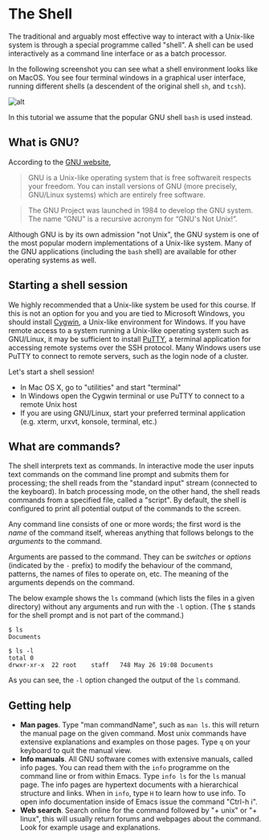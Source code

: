 # The Shell

The traditional and arguably most effective way to interact with a
Unix-like system is through a special programme called "shell".  A
shell can be used interactively as a command line interface or as a
batch processor.

In the following screenshot you can see what a shell environment looks
like on MacOS.  You see four terminal windows in a graphical user
interface, running different shells (a descendent of the original
shell `sh`, and `tcsh`).

![alt](http://upload.wikimedia.org/wikipedia/en/8/8c/TcshAndShScreenCapture.png)

In this tutorial we assume that the popular GNU shell `bash` is used
instead.


## What is GNU?

According to the [GNU website](http://gnu.org),

> GNU is a Unix-like operating system that is free softwareit respects
> your freedom. You can install versions of GNU (more precisely,
> GNU/Linux systems) which are entirely free software.

> The GNU Project was launched in 1984 to develop the GNU system. The
> name “GNU” is a recursive acronym for “GNU's Not Unix!”.

Although GNU is by its own admission "not Unix", the GNU system is one
of the most popular modern implementations of a Unix-like system.
Many of the GNU applications (including the `bash` shell) are
available for other operating systems as well.


## Starting a shell session

We highly recommended that a Unix-like system be used for this course.
If this is not an option for you and you are tied to Microsoft
Windows, you should install
[Cygwin](http://en.wikipedia.org/wiki/Cygwin), a Unix-like environment
for Windows.  If you have remote access to a system running a
Unix-like operating system such as GNU/Linux, it may be sufficient to
install [PuTTY](http://en.wikipedia.org/wiki/PuTTY), a terminal
application for accessing remote systems over the SSH protocol.  Many
Windows users use PuTTY to connect to remote servers, such as the
login node of a cluster.

Let's start a shell session!

* In Mac OS X, go to "utilities" and start "terminal"
* In Windows open the Cygwin terminal or use PuTTY to connect to a
  remote Unix host
* If you are using GNU/Linux, start your preferred terminal
  application (e.g. xterm, urxvt, konsole, terminal, etc.)


## What are commands?

The shell interprets text as commands.  In interactive mode the user
inputs text commands on the command line prompt and submits them for
processing; the shell reads from the "standard input" stream
(connected to the keyboard).  In batch processing mode, on the other
hand, the shell reads commands from a specified file, called a
"script".  By default, the shell is configured to print all potential
output of the commands to the screen.

Any command line consists of one or more words; the first word is the
*name* of the command itself, whereas anything that follows belongs to
the *arguments* to the command.

Arguments are passed to the command.  They can be *switches* or
*options* (indicated by the `-` prefix) to modify the behaviour of the
command, patterns, the names of files to operate on, etc.  The meaning
of the arguments depends on the command.

The below example shows the `ls` command (which lists the files in a
given directory) without any arguments and run with the `-l` option.
(The `$` stands for the shell prompt and is not part of the command.)

~~~
$ ls
Documents

$ ls -l
total 0
drwxr-xr-x  22 root    staff   748 May 26 19:08 Documents
~~~

As you can see, the `-l` option changed the output of the `ls`
command.


## Getting help

* **Man pages**.  Type "man commandName", such as `man ls`. this will return the
  manual page on the given command. Most unix commands have extensive
  explanations and examples on those pages.  Type `q` on your keyboard
  to quit the manual view.
* **Info manuals**.  All GNU software comes with extensive manuals,
  called info pages.  You can read them with the `info` programme on
  the command line or from within Emacs.  Type `info ls` for the `ls`
  manual page.  The info pages are hypertext documents with a
  hierarchical structure and links.  When in `info`, type `H` to learn
  how to use info.  To open info documentation inside of Emacs issue
  the command "Ctrl-h i".
* **Web search**.  Search online for the command followed by "+ unix"
  or "+ linux", this will usually return forums and webpages about the
  command.  Look for example usage and explanations.

